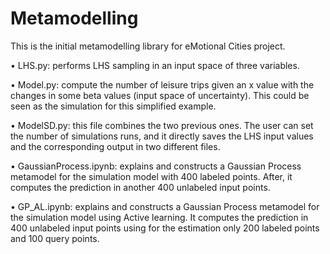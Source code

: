 # Metamodelling
This is the initial metamodelling library for eMotional Cities project.

•	LHS.py: performs LHS sampling in an input space of three variables.

•	Model.py: compute the number of leisure trips given an x value with the changes in some beta values (input space of uncertainty). This could be seen as the simulation for this simplified example.

•	ModelSD.py: this file combines the two previous ones. The user can set the number of simulations runs, and it directly saves the LHS input values and the corresponding output in two different files.

•	GaussianProcess.ipynb: explains and constructs a Gaussian Process metamodel for the simulation model with 400 labeled points. After, it computes the prediction in another 400 unlabeled input points.

•	GP_AL.ipynb: explains and constructs a Gaussian Process metamodel for the simulation model using Active learning. It computes the prediction in 400 unlabeled input points using for the estimation only 200 labeled points and 100 query points.


